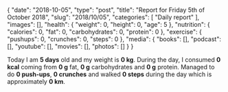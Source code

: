 {
    "date": "2018-10-05",
    "type": "post",
    "title": "Report for Friday 5th of October 2018",
    "slug": "2018\/10\/05",
    "categories": [
        "Daily report"
    ],
    "images": [],
    "health": {
        "weight": 0,
        "height": 0,
        "age": 5
    },
    "nutrition": {
        "calories": 0,
        "fat": 0,
        "carbohydrates": 0,
        "protein": 0
    },
    "exercise": {
        "pushups": 0,
        "crunches": 0,
        "steps": 0
    },
    "media": {
        "books": [],
        "podcast": [],
        "youtube": [],
        "movies": [],
        "photos": []
    }
}

Today I am <strong>5 days</strong> old and my weight is <strong>0 kg</strong>. During the day, I consumed <strong>0 kcal</strong> coming from <strong>0 g</strong> fat, <strong>0 g</strong> carbohydrates and <strong>0 g</strong> protein. Managed to do <strong>0 push-ups</strong>, <strong>0 crunches</strong> and walked <strong>0 steps</strong> during the day which is approximately <strong>0 km</strong>.